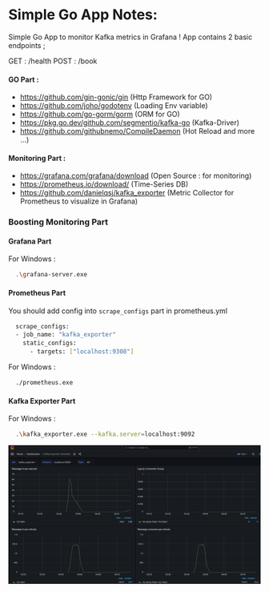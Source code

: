 
# Simple Go App Notes:

Simple Go App to monitor Kafka metrics in Grafana !
App contains 2 basic endpoints ;

GET : /health
POST : /book

#### GO Part :

- https://github.com/gin-gonic/gin (Http Framework for GO)
- https://github.com/joho/godotenv (Loading Env variable)
- https://github.com/go-gorm/gorm  (ORM for GO)
- https://pkg.go.dev/github.com/segmentio/kafka-go (Kafka-Driver)
- https://github.com/githubnemo/CompileDaemon (Hot Reload and more ...)


#### Monitoring Part :

- https://grafana.com/grafana/download (Open Source : for monitoring)
- https://prometheus.io/download/ (Time-Series DB)
- https://github.com/danielqsj/kafka_exporter (Metric Collector for Prometheus to visualize in Grafana)





### Boosting Monitoring Part

#### Grafana Part

For Windows :
```bash 
  .\grafana-server.exe
```

#### Prometheus Part

You should add config into  `scrape_configs` part in prometheus.yml

```bash 
  scrape_configs:
  - job_name: "kafka_exporter"
    static_configs:
      - targets: ["localhost:9308"]    
```    

For Windows :
```bash 
  ./prometheus.exe
```    

#### Kafka Exporter Part

For Windows :
```bash 
  .\kafka_exporter.exe --kafka.server=localhost:9092
```    

![img.png](img.png)